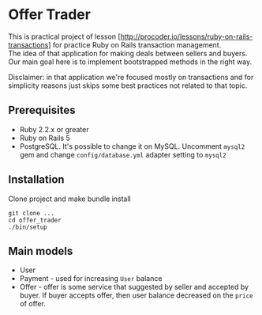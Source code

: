# Offer Trader
This is practical project of lesson [http://procoder.io/lessons/ruby-on-rails-transactions] for practice Ruby on Rails transaction management.  
The idea of that application for making deals between sellers and buyers. Our main goal here is to implement bootstrapped methods in the right way.

Disclaimer: in that application we're focused mostly on transactions and for simplicity reasons just skips some best practices not related to that topic.

## Prerequisites
* Ruby 2.2.x or greater
* Ruby on Rails 5
* PostgreSQL. It's possible to change it on MySQL. Uncomment `mysql2` gem and change `config/database.yml` adapter setting to `mysql2`

## Installation
Clone project and make bundle install
```
git clone ...
cd offer_trader
./bin/setup
```

## Main models
* User
* Payment - used for increasing `User` balance
* Offer - offer is some service that suggested by seller and accepted by buyer. If buyer accepts offer, then user balance decreased on the `price` of offer.
